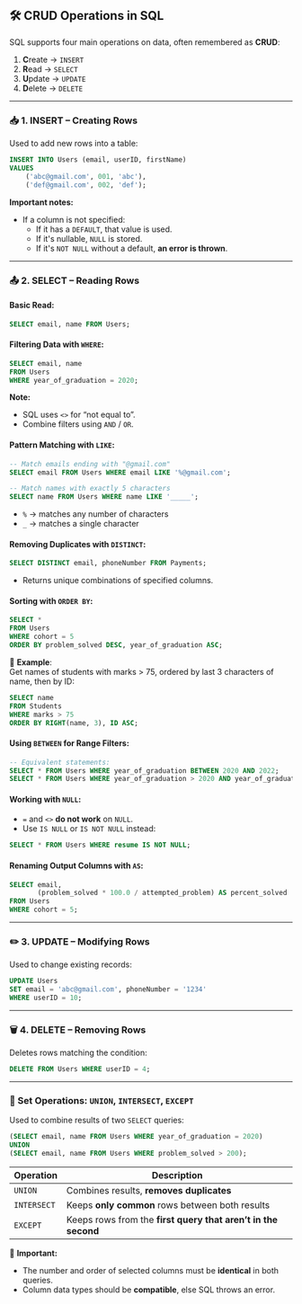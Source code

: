 ## 🛠️ CRUD Operations in SQL

SQL supports four main operations on data, often remembered as **CRUD**:

1. **C**reate → `INSERT`
2. **R**ead → `SELECT`
3. **U**pdate → `UPDATE`
4. **D**elete → `DELETE`

---

### 📥 1. INSERT – Creating Rows

Used to add new rows into a table:

```sql
INSERT INTO Users (email, userID, firstName)
VALUES 
    ('abc@gmail.com', 001, 'abc'),
    ('def@gmail.com', 002, 'def');
```

**Important notes:**
- If a column is not specified:
  - If it has a `DEFAULT`, that value is used.
  - If it's nullable, `NULL` is stored.
  - If it's `NOT NULL` without a default, **an error is thrown**.

---

### 📤 2. SELECT – Reading Rows

#### Basic Read:
```sql
SELECT email, name FROM Users;
```

#### Filtering Data with `WHERE`:
```sql
SELECT email, name 
FROM Users 
WHERE year_of_graduation = 2020;
```

**Note:**
- SQL uses `<>` for “not equal to”.
- Combine filters using `AND` / `OR`.

#### Pattern Matching with `LIKE`:
```sql
-- Match emails ending with "@gmail.com"
SELECT email FROM Users WHERE email LIKE '%@gmail.com';

-- Match names with exactly 5 characters
SELECT name FROM Users WHERE name LIKE '_____';
```
- `%` → matches any number of characters  
- `_` → matches a single character

#### Removing Duplicates with `DISTINCT`:
```sql
SELECT DISTINCT email, phoneNumber FROM Payments;
```
- Returns unique combinations of specified columns.

#### Sorting with `ORDER BY`:
```sql
SELECT * 
FROM Users 
WHERE cohort = 5 
ORDER BY problem_solved DESC, year_of_graduation ASC;
```

🧠 **Example**:  
Get names of students with marks > 75, ordered by last 3 characters of name, then by ID:

```sql
SELECT name 
FROM Students 
WHERE marks > 75 
ORDER BY RIGHT(name, 3), ID ASC;
```

#### Using `BETWEEN` for Range Filters:
```sql
-- Equivalent statements:
SELECT * FROM Users WHERE year_of_graduation BETWEEN 2020 AND 2022;
SELECT * FROM Users WHERE year_of_graduation > 2020 AND year_of_graduation < 2022;
```

#### Working with `NULL`:
- `=` and `<>` **do not work** on `NULL`.
- Use `IS NULL` or `IS NOT NULL` instead:

```sql
SELECT * FROM Users WHERE resume IS NOT NULL;
```

#### Renaming Output Columns with `AS`:
```sql
SELECT email, 
       (problem_solved * 100.0 / attempted_problem) AS percent_solved 
FROM Users 
WHERE cohort = 5;
```

---

### ✏️ 3. UPDATE – Modifying Rows

Used to change existing records:

```sql
UPDATE Users 
SET email = 'abc@gmail.com', phoneNumber = '1234' 
WHERE userID = 10;
```

---

### 🗑️ 4. DELETE – Removing Rows

Deletes rows matching the condition:

```sql
DELETE FROM Users WHERE userID = 4;
```

---

### 🔗 Set Operations: `UNION`, `INTERSECT`, `EXCEPT`

Used to combine results of two `SELECT` queries:

```sql
(SELECT email, name FROM Users WHERE year_of_graduation = 2020)
UNION
(SELECT email, name FROM Users WHERE problem_solved > 200);
```

| Operation     | Description                                                           |
|---------------|-----------------------------------------------------------------------|
| `UNION`       | Combines results, **removes duplicates**                              |
| `INTERSECT`   | Keeps **only common** rows between both results                       |
| `EXCEPT`      | Keeps rows from the **first query that aren’t in the second**         |

📝 **Important:**  
- The number and order of selected columns must be **identical** in both queries.
- Column data types should be **compatible**, else SQL throws an error.
